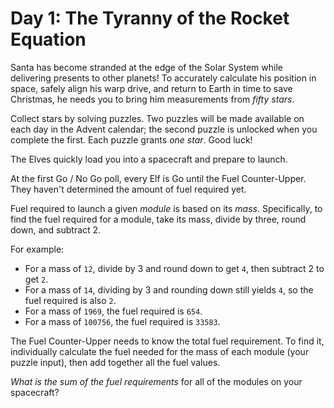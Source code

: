 Day 1: The Tyranny of the Rocket Equation
=========================================

Santa has become stranded at the edge of the Solar System while
delivering presents to other planets\! To accurately calculate his
position in space, safely align his warp drive, and return to Earth in
time to save Christmas, he needs you to bring him
<span title="If only you had time to grab an astrolabe.">measurements</span>
from *fifty stars*.

Collect stars by solving puzzles. Two puzzles will be made available on
each day in the Advent calendar; the second puzzle is unlocked when you
complete the first. Each puzzle grants *one star*. Good luck\!

The Elves quickly load you into a spacecraft and prepare to launch.

At the first Go / No Go poll, every Elf is Go until the Fuel
Counter-Upper. They haven't determined the amount of fuel required yet.

Fuel required to launch a given *module* is based on its *mass*.
Specifically, to find the fuel required for a module, take its mass,
divide by three, round down, and subtract 2.

For example:

  - For a mass of `12`, divide by 3 and round down to get `4`, then
    subtract 2 to get `2`.
  - For a mass of `14`, dividing by 3 and rounding down still yields
    `4`, so the fuel required is also `2`.
  - For a mass of `1969`, the fuel required is `654`.
  - For a mass of `100756`, the fuel required is `33583`.

The Fuel Counter-Upper needs to know the total fuel requirement. To find
it, individually calculate the fuel needed for the mass of each module
(your puzzle input), then add together all the fuel values.

*What is the sum of the fuel requirements* for all of the modules on
your spacecraft?
